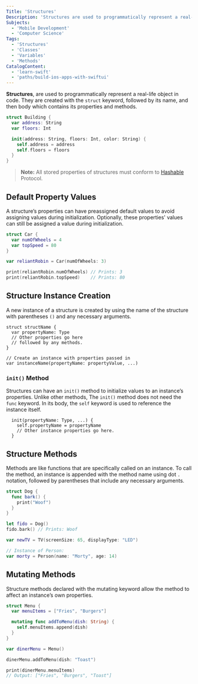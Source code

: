 ```yaml
---
Title: 'Structures'
Description: 'Structures are used to programmatically represent a real-life object. They are created with the struct keyword followed by its name and body.'
Subjects:
  - 'Mobile Development'
  - 'Computer Science'
Tags:
  - 'Structures'
  - 'Classes'
  - 'Variables'
  - 'Methods'
CatalogContent:
  - 'learn-swift'
  - 'paths/build-ios-apps-with-swiftui'
---
```


**Structures**, are used to programmatically represent a real-life object in code. They are created with the `struct` keyword, followed by its name, and then body which contains its properties and methods.

```swift
struct Building {
  var address: String
  var floors: Int

  init(address: String, floors: Int, color: String) {
    self.address = address
    self.floors = floors
  }
}
```

> **Note:** All stored properties of structures must conform to [Hashable](https://developer.apple.com/documentation/swift/hashable) Protocol.

## Default Property Values

A structure’s properties can have preassigned default values to avoid assigning values during initialization. Optionally, these properties' values can still be assigned a value during initialization.

```swift
struct Car {
  var numOfWheels = 4
  var topSpeed = 80
}

var reliantRobin = Car(numOfWheels: 3)

print(reliantRobin.numOfWheels) // Prints: 3
print(reliantRobin.topSpeed)    // Prints: 80
```

## Structure Instance Creation

A new instance of a structure is created by using the name of the structure with parentheses `()` and any necessary arguments.

```pseudo
struct structName {
  var propertyName: Type
  // Other properties go here
  // followed by any methods.
}

// Create an instance with properties passed in
var instanceName(propertyName: propertyValue, ...)
```

### `init()` Method

Structures can have an `init()` method to initialize values to an instance’s properties. Unlike other methods, The `init()` method does not need the `func` keyword. In its body, the `self` keyword is used to reference the instance itself.

```pseudo
  init(propertyName: Type, ...) {
    self.propertyName = propertyName
    // Other instance properties go here.
  }
```

## Structure Methods

Methods are like functions that are specifically called on an instance. To call the method, an instance is appended with the method name using dot `.` notation, followed by parentheses that include any necessary arguments.

```swift
struct Dog {
  func bark() {
    print("Woof")
  }
}

let fido = Dog()
fido.bark() // Prints: Woof

var newTV = TV(screenSize: 65, displayType: "LED")

// Instance of Person:
var morty = Person(name: "Morty", age: 14)
```

## Mutating Methods

Structure methods declared with the mutating keyword allow the method to affect an instance’s own properties.

```swift
struct Menu {
  var menuItems = ["Fries", "Burgers"]

  mutating func addToMenu(dish: String) {
    self.menuItems.append(dish)
  }
}

var dinerMenu = Menu()

dinerMenu.addToMenu(dish: "Toast")

print(dinerMenu.menuItems)
// Output: ["Fries", "Burgers", "Toast"]
```
